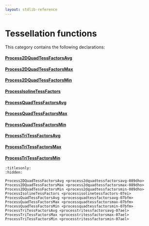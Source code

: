 ```yaml
---
layout: stdlib-reference
---
```

# Tessellation functions

This category contains the following declarations:

#### [Process2DQuadTessFactorsAvg](../process2dquadtessfactorsavg-089dho.html)

#### [Process2DQuadTessFactorsMax](../process2dquadtessfactorsmax-089dho.html)

#### [Process2DQuadTessFactorsMin](../process2dquadtessfactorsmin-089dho.html)

#### [ProcessIsolineTessFactors](../processisolinetessfactors-07ei.html)

#### [ProcessQuadTessFactorsAvg](../processquadtessfactorsavg-07bfm.html)

#### [ProcessQuadTessFactorsMax](../processquadtessfactorsmax-07bfm.html)

#### [ProcessQuadTessFactorsMin](../processquadtessfactorsmin-07bfm.html)

#### [ProcessTriTessFactorsAvg](../processtritessfactorsavg-07ael.html)

#### [ProcessTriTessFactorsMax](../processtritessfactorsmax-07ael.html)

#### [ProcessTriTessFactorsMin](../processtritessfactorsmin-07ael.html)


```{toctree}
:titlesonly:
:hidden:

Process2DQuadTessFactorsAvg <process2dquadtessfactorsavg-089dho>
Process2DQuadTessFactorsMax <process2dquadtessfactorsmax-089dho>
Process2DQuadTessFactorsMin <process2dquadtessfactorsmin-089dho>
ProcessIsolineTessFactors <processisolinetessfactors-07ei>
ProcessQuadTessFactorsAvg <processquadtessfactorsavg-07bfm>
ProcessQuadTessFactorsMax <processquadtessfactorsmax-07bfm>
ProcessQuadTessFactorsMin <processquadtessfactorsmin-07bfm>
ProcessTriTessFactorsAvg <processtritessfactorsavg-07ael>
ProcessTriTessFactorsMax <processtritessfactorsmax-07ael>
ProcessTriTessFactorsMin <processtritessfactorsmin-07ael>
```

